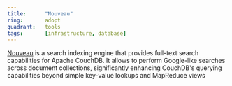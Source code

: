 ```yaml
---
title:      "Nouveau"
ring:       adopt
quadrant:   tools
tags:       [infrastructure, database]
---
```

 
[Nouveau](https://docs.couchdb.org/en/stable/ddocs/nouveau.html) is a search indexing engine that provides full-text search capabilities for Apache CouchDB. It allows to perform Google-like searches across document collections, significantly enhancing CouchDB's querying capabilities beyond simple key-value lookups and MapReduce views